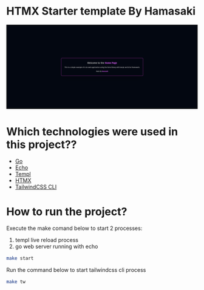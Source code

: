 # HTMX Starter template By Hamasaki

<img src="./public/assets/home_page.png" />

# Which technologies were used in this project??

- [Go](https://go.dev/)
- [Echo](https://echo.labstack.com/)
- [Templ](https://templ.guide/)
- [HTMX](https://htmx.org/)
- [TailwindCSS CLI](https://tailwindcss.com/)


# How to run the project?

Execute the make comand below to start 2 processes:

1. templ live reload process
2. go web server running with echo

```bash
make start
```
Run the command below to start tailwindcss cli process
```bash
make tw
```